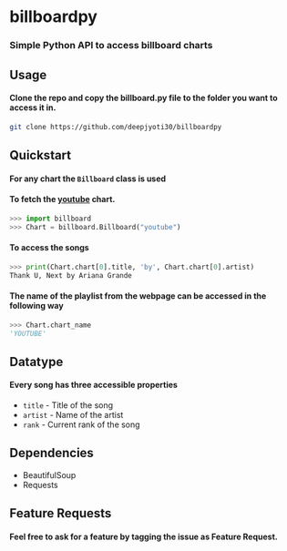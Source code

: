 # billboardpy

### Simple Python API to access billboard charts

## Usage

#### Clone the repo and copy the billboard.py file to the folder you want to access it in.

```sh
git clone https://github.com/deepjyoti30/billboardpy
```

## Quickstart

#### For any chart the ```Billboard``` class is used

#### To fetch the [youtube](https://www.billboard.com/charts/youtube) chart.

```python
>>> import billboard
>>> Chart = billboard.Billboard("youtube")
```

#### To access the songs

```python
>>> print(Chart.chart[0].title, 'by', Chart.chart[0].artist)
Thank U, Next by Ariana Grande
```

#### The name of the playlist from the webpage can be accessed in the following way

```python
>>> Chart.chart_name
'YOUTUBE'
```

## Datatype

#### Every song has three accessible properties

 * ```title``` - Title of the song
 * ```artist``` - Name of the artist
 * ```rank``` - Current rank of the song

 ## Dependencies

 * BeautifulSoup
 * Requests

 ## Feature Requests

 #### Feel free to ask for a feature by tagging the issue as Feature Request.
